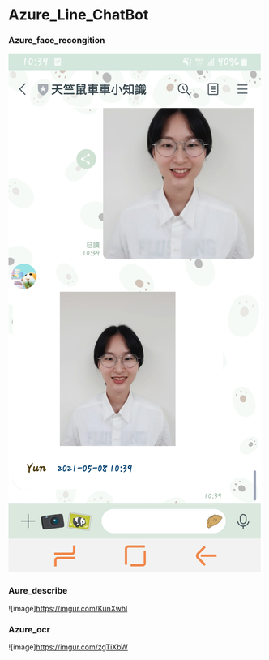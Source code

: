 # Azure_Line_ChatBot
### Azure_face_recongition
![image](https://github.com/csi9061787/Azure_Line_ChatBot/blob/main/IMAGE/Screenshot_20210508-103925_LINE.jpg)

### Aure_describe
![image]https://imgur.com/KunXwhl

### Azure_ocr
![image]https://imgur.com/zgTiXbW
